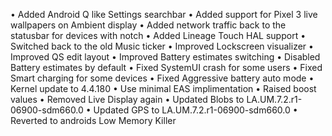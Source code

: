 • Added Android Q like Settings searchbar
• Added support for Pixel 3 live wallpapers on Ambient display
• Added network traffic back to the statusbar for devices with notch
• Added Lineage Touch HAL support
• Switched back to the old Music ticker
• Improved Lockscreen visualizer
• Improved QS edit layout
• Improved Battery estimates switching
• Disabled Battery estimates by default
• Fixed SystemUI crash for some users
• Fixed Smart charging for some devices
• Fixed Aggressive battery auto mode
• Kernel update to 4.4.180
• Use minimal EAS implimentation
• Raised boost values
• Removed Live Display again
• Updated Blobs to LA.UM.7.2.r1-06900-sdm660.0
• Updated GPS to LA.UM.7.2.r1-06900-sdm660.0
• Reverted to androids Low Memory Killer
